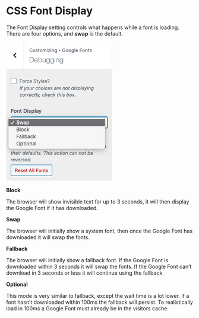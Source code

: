 # CSS Font Display

The Font Display setting controls what happens while a font is loading. There are four options, and **swap** is the default.

![](<../.gitbook/assets/image (20).png>)

**Block**

The browser will show invisible text for up to 3 seconds, it will then display the Google Font if it has downloaded.

**Swap**

The browser will initially show a system font, then once the Google Font has downloaded it will swap the fonts.

**Fallback**

The browser will initially show a fallback font. If the Google Font is downloaded within 3 seconds it will swap the fonts. If the Google Font can’t download in 3 seconds or less it will continue using the fallback.

**Optional**

This mode is very similar to fallback, except the wait time is a lot lower. If a font hasn’t downloaded within 100ms the fallback will persist. To realistically load in 100ms a Google Font must already be in the visitors cache.
